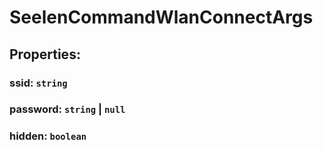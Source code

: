 # **SeelenCommandWlanConnectArgs**

## **Properties**:

### ssid: `string`

### password: `string` | `null`

### hidden: `boolean`
